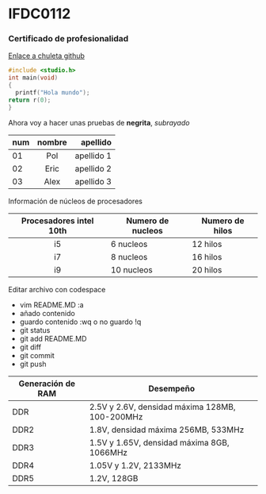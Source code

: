 # IFDC0112
### Certificado de profesionalidad

[Enlace a chuleta github](https://github.com/adam-p/markdown-here/wiki/markdown-cheatsheet#headers)

```c
#include <studio.h>
int main(void)
{
  printf("Hola mundo");
return r(0);
}
```

Ahora voy a hacer unas pruebas de **negrita**, *subrayado* 

|num|nombre|apellido|
|---|:-----------:|------:|
|01|Pol|apellido 1|
|02|Eric|apellido 2|
|03|Alex|apellido 3|

Información de núcleos de procesadores

|Procesadores intel 10th|Numero de nucleos|Numero de hilos|
|:-----:|-----|------|
|i5|6 nucleos|12 hilos|
|i7|8 nucleos|16 hilos|
|i9|10 nucleos|20 hilos|

Editar archivo con codespace
- vim README.MD :a
- añado contenido
- guardo contenido :wq o no guardo !q
- git status
- git add README.MD
- git diff
- git commit
- git push

|Generación de RAM |Desempeño|
|-----|-----|
|DDR|2.5V y 2.6V, densidad máxima 128MB, 100-200MHz|
|DDR2|1.8V, densidad máxima 256MB, 533MHz|
|DDR3|1.5V y 1.65V, densidad máxima 8GB, 1066MHz|
|DDR4|1.05V y 1.2V, 2133MHz|
|DDR5|1.2V, 128GB|

